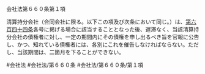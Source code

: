 会社法第６６０条第１項

清算持分会社（合同会社に限る。以下この項及び次条において同じ。）は、[第六百四十四条](会社法＿＿＿＿第６４４条)各号に掲げる場合に該当することとなった後、遅滞なく、当該清算持分会社の債権者に対し、一定の期間内にその債権を申し出るべき旨を官報に公告し、かつ、知れている債権者には、各別にこれを催告しなければならない。ただし、当該期間は、二箇月を下ることができない。

#会社法
#会社法/第６６０条
#会社法/第６６０条/第１項
